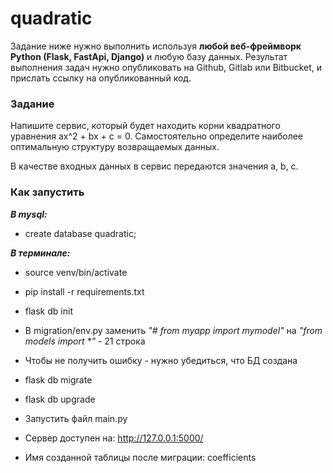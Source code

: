 # quadratic


Заданиe ниже нужно выполнить используя **любой веб-фреймворк Python (Flask, FastApi, Django)** и любую базу данных.
Результат выполнения задач нужно опубликовать на Github, Gitlab или Bitbucket, и прислать ссылку на опубликованный код.

### Задание

Напишите сервис, который будет находить корни квадратного уравнения ax^2 + bx + c = 0. Самостоятельно определите
наиболее оптимальную структуру возвращаемых данных.

В качестве входных данных в сервис передаются значения a, b, c.

### Как запустить

***В mysql:***

* create database quadratic;

***В терминале:***

* source venv/bin/activate
* pip install -r requirements.txt
* flask db init
* В migration/env.py заменить *"# from myapp import mymodel"* на
  *"from models import \*"* - 21 строка
* Чтобы не получить ошибку - нужно убедиться, что БД создана
* flask db migrate
* flask db upgrade
* Запустить файл main.py



* Сервер доступен на: http://127.0.0.1:5000/
* Имя созданной таблицы после миграции: coefficients  


